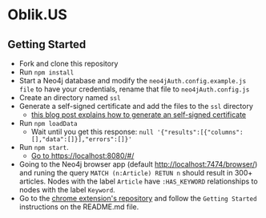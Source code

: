 # Oblik.US

## Getting Started
- Fork and clone this repository
- Run `npm install`
- Start a Neo4j database and modify the `neo4jAuth.config.example.js file` to have your credentials, rename that file to `neo4jAuth.config.js`
- Create an directory named `ssl`
- Generate a self-signed certificate and add the files to the `ssl` directory
  - [this blog post explains how to generate an self-signed certificate](https://matoski.com/article/node-express-generate-ssl/)
- Run `npm loadData`
  - Wait until you get this response: `null '{"results":[{"columns":[],"data":[]}],"errors":[]}'`
- Run `npm start`.
  - [Go to https://localhost:8080/#/](https://localhost:8080/#/)
- Going to the Neo4j browser app (default [http://localhost:7474/browser/](http://localhost:7474/browser/)) and runing the query `MATCH (n:Article) RETUN n` should result in 300+ articles. Nodes with the label `Article` have `:HAS_KEYWORD` relationships to nodes with the label `Keyword`.
- Go to the [chrome extension's repository](https://github.com/OblikUs/chrome_extension) and follow the `Getting Started` instructions on the README.md file.
